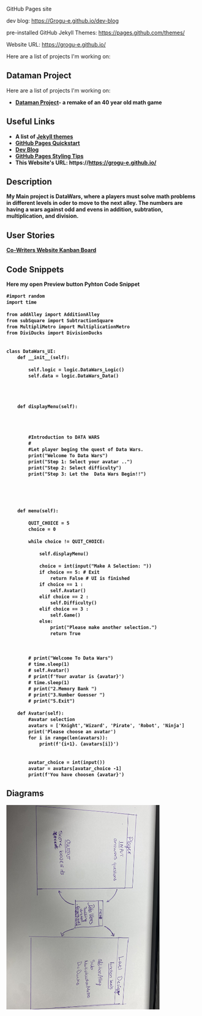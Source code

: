 
GitHub Pages site


dev blog: https://Grogu-e.github.io/dev-blog

pre-installed GitHub Jekyll Themes: https://pages.github.com/themes/

Website URL: https://grogu-e.github.io/

Here are a list of projects I'm working on:

## Dataman Project

Here are a list of projects I'm working on:
<ul>
  
   <li><strong><a href="https://github/Grogu-e/Grogu-e.github.io>Data Wars</a> - a remake of DataMan as a math games, where numbers are at wars against each other</strong>   </li>

  <li><a href="https://github.com/Grogu-e/CTS285_FA22">Dataman Project</a>- a remake of an 40 year old math game</li>
  
</ul>


## Useful Links

- A list of [Jekyll themes](https://pages.github.com/themes/)
- [GitHub Pages Quickstart](https://pages.github.com)
- [Dev Blog](https://Grogu-e.github.io/dev-blog)
- [GitHub Pages Styling Tips](https://docs.github.com/en/get-started/writing-on-github/getting-started-with-writing-and-formatting-on-github/basic-writing-and-formatting-syntax#quoting-code)
- This Website's URL: https://https://grogu-e.github.io/
## Description
My Main project is DataWars, where a players must solve math problems in different levels in oder to move to the next alley. The numbers are having a wars against odd and evens in addition, subtration, multiplication, and division. 
## User Stories
[Co-Writers Website Kanban Board](https://github.com/users/Grogu-e/projects/3)

## Code Snippets

Here my open Preview button Pyhton Code Snippet
```
#import random 
import time

from addAlley import AdditionAlley
from subSquare import SubtractionSquare
from MultipliMetro import MultiplicationMetro 
from DiviDucks import DivisionDucks


class DataWars_UI:
    def __init__(self):
        
        self.logic = logic.DataWars_Logic()
        self.data = logic.DataWars_Data()
    
   
    
   
    def displayMenu(self):
        
        
        
        
        #Introduction to DATA WARS
        #
        #Let player beging the quest of Data Wars. 
        print("Welcome To Data Wars")
        print("Step 1: Select your avatar ..")
        print("Step 2: Select difficulty")
        print("Step 3: Let the  Data Wars Begin!!")
        
        
        
       

    def menu(self):
        
        QUIT_CHOICE = 5
        choice = 0
        
        while choice != QUIT_CHOICE: 
            
            self.displayMenu()
            
            choice = int(input("Make A Selection: "))
            if choice == 5: # Exit
                return False # UI is finished
            if choice == 1 :
                self.Avatar()
            elif choice == 2 :
                self.Difficulty()
            elif choice == 3 :
                self.Game()
            else:
                print("Please make another selection.")
                return True 
    
        
       
        # print("Welcome To Data Wars")
        # time.sleep(1)
        # self.Avatar()
        # print(f'Your avatar is {avatar}')
        # time.sleep(1)
        # print("2.Memory Bank ")
        # print("3.Number Guesser ")
        # print("5.Exit")
       
    def Avatar(self):
        #avatar selection
        avatars = ['Knight','Wizard', 'Pirate', 'Robot', 'Ninja']
        print('Please choose an avatar')
        for i in range(len(avatars)):
            print(f'{i+1}. {avatars[i]}')
            
            
        avatar_choice = int(input())
        avatar = avatars[avatar_choice -1]
        print(f'You have choosen {avatar}')    

```

## Diagrams

<img src="diagram.jpg" width="400">
   
